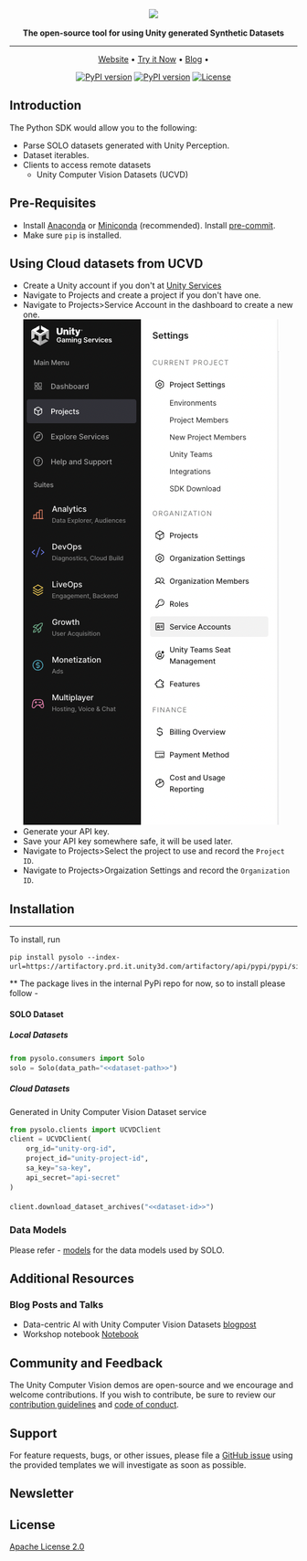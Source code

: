 <div align="center">
<p align="center">

<!-- prettier-ignore -->
<img src="https://blog-api.unity.com/sites/default/files/styles/focal_crop_ratio_3_1/public/2021-12/image2_3.png?imwidth=1260&h=198f7df9&itok=GYbfmeWx" height="200px">

**The open-source tool for using Unity generated Synthetic Datasets**

---

<!-- prettier-ignore -->
<a href="https://unity.com/products/computer-vision">Website</a> •
<a href="https://colab.research.google.com/github/Unity-Technologies/Unity-Vision-Hub/blob/main/demos/dog_detection/Notebook/Dog_Detection_Indoors_with_Unity_Datasets.ipynb">Try it Now</a> •
<a href="https://blog.unity.com/technology/data-centric-ai-with-unity-computer-vision-datasets">Blog</a> •

[![PyPI version](https://github.com/pytest-dev/pytest-cov/actions/workflows/test.yml/badge.svg)](https://github.com/Unity-Technologies/pysolo/actions)
[![PyPI version](https://badge.fury.io/py/unity-vision.svg)](https://pypi.org/project/unity-vision)
[![License](https://img.shields.io/badge/License-Apache%202.0-blue.svg)](LICENSE)

</p>
</div>

## Introduction

The Python SDK would allow you to the following:

- Parse SOLO datasets generated with Unity Perception.
- Dataset iterables.
- Clients to access remote datasets
  - Unity Computer Vision Datasets (UCVD)

## Pre-Requisites
- Install [Anaconda](https://docs.anaconda.com/anaconda/install/) or [Miniconda](https://docs.conda.io/en/latest/miniconda.html) (recommended). Install [pre-commit](https://pre-commit.com/).
- Make sure `pip` is installed.

## Using Cloud datasets from UCVD
- Create a Unity account if you don't at [Unity Services](https://dashboard.unity3d.com/)
- Navigate to Projects and create a project if you don't have one.
- Navigate to Projects>Service Account in the dashboard to create a new one.
![Service Account](images/sa.png)
- Generate your API key.
- Save your API key somewhere safe, it will be used later.
- Navigate to Projects>Select the project to use and record the `Project ID`.
- Navigate to Projects>Orgaization Settings and record the `Organization ID`.


## Installation

---
To install, run
```shell
pip install pysolo --index-url=https://artifactory.prd.it.unity3d.com/artifactory/api/pypi/pypi/simple
```

** The package lives in the internal PyPi repo for now, so to install please follow -



#### SOLO Dataset

##### Local Datasets

```python
from pysolo.consumers import Solo
solo = Solo(data_path="<<dataset-path>>")

```

##### Cloud Datasets

Generated in Unity Computer Vision Dataset service

```python
from pysolo.clients import UCVDClient
client = UCVDClient(
    org_id="unity-org-id",
    project_id="unity-project-id",
    sa_key="sa-key",
    api_secret="api-secret"
)

client.download_dataset_archives("<<dataset-id>>")

```

### Data Models

Please refer - [models](pysolo/core/models.py) for the data models used by SOLO.


## Additional Resources

### Blog Posts and Talks

- Data-centric AI with Unity Computer Vision Datasets [blogpost](https://blog.unity.com/technology/data-centric-ai-with-unity-computer-vision-datasets)
- Workshop notebook [Notebook](https://colab.research.google.com/drive/1yoR-47aGi9L0_3f0ULq9Udk0cC64V-0-?usp=sharing)


## Community and Feedback

The Unity Computer Vision demos are open-source and we encourage and welcome contributions.
If you wish to contribute, be sure to review our [contribution guidelines](CONTRIBUTING.md)
and [code of conduct](CODE_OF_CONDUCT.md).

## Support

For feature requests, bugs, or other issues, please file a
[GitHub issue](https://github.com/Unity-Technologies/Unity-Vision-Hub/issues)
using the provided templates we will investigate as soon as possible.

## Newsletter

## License
[Apache License 2.0](LICENSE)
